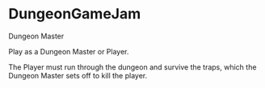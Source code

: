# DungeonGameJam

Dungeon Master

Play as a Dungeon Master or Player.

The Player must run through the dungeon and survive the traps, which the Dungeon Master sets off to kill the player.
